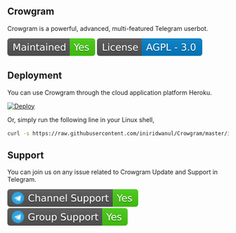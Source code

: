 <h2>Crowgram</h2>
<p title="Crowgram">Crowgram is a powerful, advanced, multi-featured Telegram userbot.</p>

![](assets/maintained.svg)
![](assets/license.svg)

<h2>Deployment</h2>
<p title="Deployment">You can use Crowgram through the cloud application platform Heroku.</p>

[![Deploy](https://www.herokucdn.com/deploy/button.svg)](https://heroku.com/deploy?template=https://github.com/iniridwanul/Crowgram)

Or, simply run the following line in your Linux shell,
```sh
curl -s https://raw.githubusercontent.com/iniridwanul/Crowgram/master/install.sh > install.sh && bash install.sh && rm install.sh
```

<h2>Support</h2>
<p title="Support">You can join us on any issue related to Crowgram Update and Support in Telegram.</p>
<a href="https://t.me/crowgram" target="_blank"><img src="assets/telegramchannelsupport.svg"/></a>
<a href="https://t.me/crowgramchat" target="_blank"><img src="assets/telegramgroupsupport.svg"/></a>